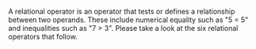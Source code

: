 A relational operator is an operator that tests or defines a relationship between two operands. These include numerical equality such as "5 = 5" and inequalities such as "7 > 3". Please take a look at the six relational operators that follow.

